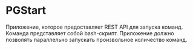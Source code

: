 # PGStart
Приложение, которое предоставляет REST API для запуска команд. Команда представляет собой bash-скрипт. Приложение должно позволять параллельно запускать произвольное количество команд.
